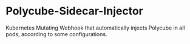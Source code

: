 # Polycube-Sidecar-Injector
Kubernetes Mutating Webhook that automatically injects Polycube in all pods, according to some configurations.
